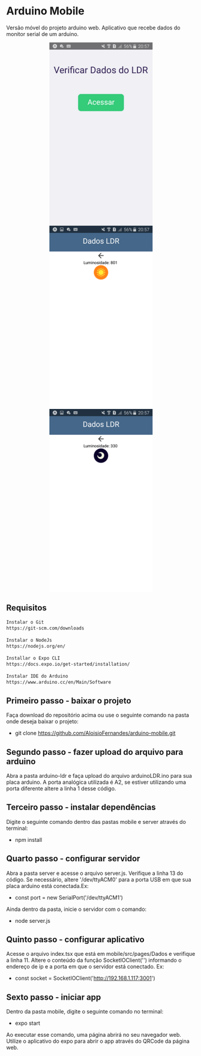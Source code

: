 # Arduino Mobile
Versão móvel do projeto arduino web. Aplicativo que recebe dados do monitor serial de um arduino. 

<p align="center">
  <img align="center" src=".github/ArdMobHome.png" alt="Arduino Home" width="275" border="0">
  <img align="center" src=".github/ArdMobDia.png" alt="Arduino Dia" width="275" border="0">
  <img align="center" src=".github/ArdMobNoite.png" alt="Arduino Noite" width="275" border="0">
</p>

## Requisitos
    Instalar o Git
    https://git-scm.com/downloads

    Instalar o NodeJs
    https://nodejs.org/en/

    Installar o Expo CLI
    https://docs.expo.io/get-started/installation/

    Instalar IDE do Arduino
    https://www.arduino.cc/en/Main/Software

## Primeiro passo - baixar o projeto
Faça download do repositório acima ou use o seguinte comando na pasta onde deseja baixar o projeto:
 - git clone https://github.com/AloisioFernandes/arduino-mobile.git

## Segundo passo - fazer upload do arquivo para arduino
Abra a pasta arduino-ldr e faça upload do arquivo arduinoLDR.ino para sua placa arduino. A porta analógica utilizada é A2, se estiver utilizando uma porta diferente altere a linha 1 desse código.

## Terceiro passo - instalar dependências
Digite o seguinte comando dentro das pastas mobile e server através do terminal:
 - npm install

## Quarto passo - configurar servidor
Abra a pasta server e acesse o arquivo server.js. Verifique a linha 13 do código. Se necessário, altere '/dev/ttyACM0' para a porta USB em que sua placa arduino está conectada.Ex:
 - const port = new SerialPort('/dev/ttyACM1')

Ainda dentro da pasta, inicie o servidor com o comando:
 - node server.js

## Quinto passo - configurar aplicativo
Acesse o arquivo index.tsx que está em mobile/src/pages/Dados e verifique a linha 11. Altere o conteúdo da função SocketIOClient('') informando o endereço de ip e a porta em que o servidor está conectado. Ex:
 - const socket = SocketIOClient('http://192.168.1.117:3001')

## Sexto passo - iniciar app
Dentro da pasta mobile, digite o seguinte comando no terminal: 
 - expo start

Ao executar esse comando, uma página abrirá no seu navegador web. Utilize o aplicativo do expo para abrir o app através do QRCode da página web.